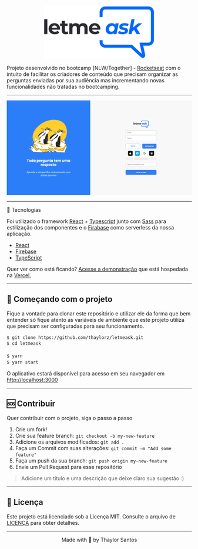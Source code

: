 <p align="center">
  <img alt="Letmeask" src=".github/logo.svg" width="300px">
</p>

Projeto desenvolvido no bootcamp [NLW/Together] - [Rocketseat](https://rocketseat.com.br/) com o intuito de facilitar os criadores de conteúdo que precisam organizar as perguntas enviadas por sua audiência mas incrementando novas funcionalidades não tratadas no bootcamping.

---

![.github/homepage.png](.github/homepage.png)

---

 🧪 Tecnologias

Foi utilizado o framework [React](https://reactjs.org/) + [Typescript](https://www.typescriptlang.org/) junto com [Sass](https://sass-lang.com/) para estilização dos componentes e o [Firabase](https://firebase.google.com/) como serverless da nossa aplicação.

- [React](https://reactjs.org/)
- [Firebase](https://firebase.google.com/)
- [TypeScript](https://www.typescriptlang.org/)

Quer ver como está ficando? [Acesse a demonstração](https://letmeask-mu-orpin.vercel.app/) que está hospedada na [Vercel](https://vercel.com/)[.](https://letmeask-mu-orpin.vercel.app/)

---

## 🚀 Começando com o projeto

Fique a vontade para clonar este repositório e utilizar ele da forma que bem entender só fique atento as variáveis de ambiente que este projeto utiliza que precisam ser configuradas para seu funcionamento.

```bash
$ git clone https://github.com/thaylorz/letmeask.git
$ cd letmeask

$ yarn
$ yarn start
```

O aplicativo estará disponível para acesso em seu navegador em [http://localhost:3000](http://localhost:3000)

---

## 🆘 Contribuir

Quer contribuir com o projeto, siga o passo a passo

1. Crie um fork!
2. Crie sua feature branch: `git checkout -b my-new-feature`
3. Adicione os arquivos modificados: `git add .`
4. Faça um Commit com suas alterações: `git commit -m "Add some feature"`
5. Faça um push da sua branch: `git push origin my-new-feature`
6. Envie um Pull Request para esse repositório 

> Adicione um título e uma descrição que deixe claro sua sugestão :)

---

## 📝 Licença

Este projeto está licenciado sob a Licença MIT. Consulte o arquivo de [LICENÇA](https://github.com/thaylorz/letmeask/blob/master/LICENSE) para obter detalhes.

---

<p align="center">
  Made with 💙 by Thaylor Santos
</p>
